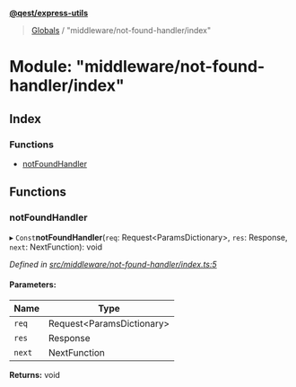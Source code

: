 **[@qest/express-utils](../README.md)**

> [Globals](../README.md) / "middleware/not-found-handler/index"

# Module: "middleware/not-found-handler/index"

## Index

### Functions

* [notFoundHandler](_middleware_not_found_handler_index_.md#notfoundhandler)

## Functions

### notFoundHandler

▸ `Const`**notFoundHandler**(`req`: Request\<ParamsDictionary>, `res`: Response, `next`: NextFunction): void

*Defined in [src/middleware/not-found-handler/index.ts:5](https://github.com/qest-cz/express-utils/blob/b2be23b/src/middleware/not-found-handler/index.ts#L5)*

#### Parameters:

Name | Type |
------ | ------ |
`req` | Request\<ParamsDictionary> |
`res` | Response |
`next` | NextFunction |

**Returns:** void
